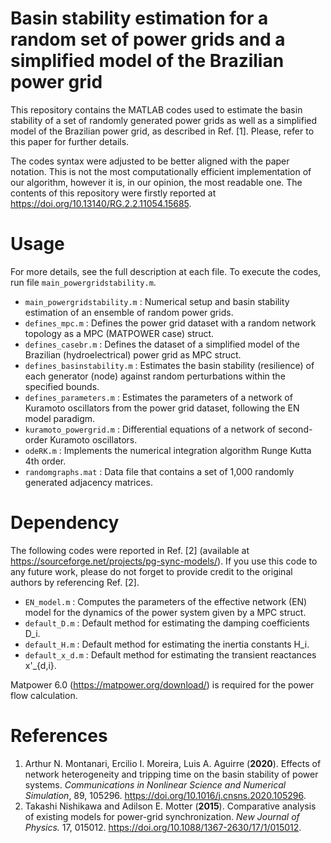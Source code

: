 # Basin stability estimation for a random set of power grids and a simplified model of the Brazilian power grid
This repository contains the MATLAB codes used to estimate the basin stability
of a set of randomly generated power grids as well as a simplified model of the 
Brazilian power grid, as described in Ref. [1]. Please, refer to this paper for further details.

The codes syntax were adjusted to be better aligned with the paper notation. 
This is not the most computationally efficient implementation of our algorithm, 
however it is, in our opinion, the most readable one.
The contents of this repository were firstly reported at https://doi.org/10.13140/RG.2.2.11054.15685.

# Usage

For more details, see the full description at each file. To execute the codes, run file `main_powergridstability.m`.
- `main_powergridstability.m` : Numerical setup and basin stability estimation of an ensemble of random power grids.
- `defines_mpc.m` : Defines the power grid dataset with a random network topology as a MPC (MATPOWER case) struct.
- `defines_casebr.m` : Defines the dataset of a simplified model of the Brazilian (hydroelectrical) power grid as MPC struct.
- `defines_basinstability.m` : Estimates the basin stability (resilience) of each generator (node) against random perturbations within the specified bounds.
- `defines_parameters.m` : Estimates the parameters of a network of Kuramoto oscillators from the power grid dataset, following the EN model paradigm.
- `kuramoto_powergrid.m` : Differential equations of a network of second-order Kuramoto oscillators.
- `odeRK.m` : Implements the numerical integration algorithm Runge Kutta 4th order.
- `randomgraphs.mat` : Data file that contains a set of 1,000 randomly generated adjacency matrices.

# Dependency 

The following codes were reported in Ref. [2] (available at https://sourceforge.net/projects/pg-sync-models/). If you use this code to any future work, please do not forget to provide credit to the original authors by referencing Ref. [2].
- `EN_model.m` : Computes the parameters of the effective network (EN) model for the dynamics of the power system given by a MPC struct.
- `default_D.m` : Default method for estimating the damping coefficients D_i.
- `default_H.m` : Default method for estimating the inertia constants H_i.
- `default_x_d.m` : Default method for estimating the transient reactances x'_{d,i}.

Matpower 6.0 (https://matpower.org/download/) is required for the power flow calculation.

# References
1. Arthur N. Montanari, Ercilio I. Moreira, Luis A. Aguirre (**2020**). Effects of network heterogeneity and tripping time on the basin stability of power systems. *Communications in Nonlinear Science and Numerical Simulation*, 89, 105296. https://doi.org/10.1016/j.cnsns.2020.105296.
2. Takashi Nishikawa and Adilson E. Motter (**2015**). Comparative analysis of existing models for power-grid synchronization. *New Journal of Physics.* 17, 015012. https://doi.org/10.1088/1367-2630/17/1/015012.

